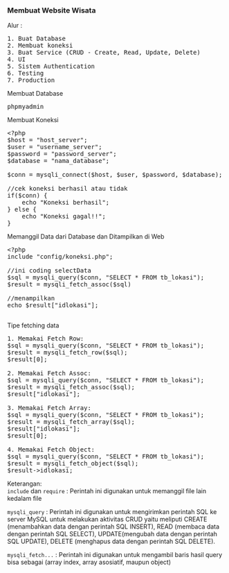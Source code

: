 ### Membuat Website Wisata

Alur :

<pre>
1. Buat Database
2. Membuat koneksi
3. Buat Service (CRUD - Create, Read, Update, Delete)
4. UI
5. Sistem Authentication
6. Testing
7. Production
</pre>

Membuat Database

<pre>
phpmyadmin
</pre>

Membuat Koneksi

<pre>
&lt;?php
$host = "host_server";
$user = "username_server";
$password = "password_server";
$database = "nama_database";

$conn = mysqli_connect($host, $user, $password, $database);

//cek koneksi berhasil atau tidak
if($conn) {
    echo "Koneksi berhasil";
} else {
    echo "Koneksi gagal!!";
}
</pre>

Memanggil Data dari Database dan Ditampilkan di Web

<pre>
&lt;?php
include "config/koneksi.php";

//ini coding selectData
$sql = mysqli_query($conn, "SELECT * FROM tb_lokasi");
$result = mysqli_fetch_assoc($sql)

//menampilkan
echo $result["idlokasi"];

</pre>

Tipe fetching data

<pre>
1. Memakai Fetch Row:
$sql = mysqli_query($conn, "SELECT * FROM tb_lokasi");
$result = mysqli_fetch_row($sql);
$result[0];

2. Memakai Fetch Assoc:
$sql = mysqli_query($conn, "SELECT * FROM tb_lokasi");
$result = mysqli_fetch_assoc($sql);
$result["idlokasi"];

3. Memakai Fetch Array:
$sql = mysqli_query($conn, "SELECT * FROM tb_lokasi");
$result = mysqli_fetch_array($sql);
$result["idlokasi"]; 
$result[0];

4. Memakai Fetch Object:
$sql = mysqli_query($conn, "SELECT * FROM tb_lokasi");
$result = mysqli_fetch_object($sql);
$result->idlokasi;
</pre>

Keterangan: <br>
<code>include</code> dan <code>require</code> : Perintah ini digunakan untuk memanggil file lain kedalam file

<code>mysqli_query</code> : Perintah ini digunakan untuk mengirimkan perintah SQL ke server MySQL untuk melakukan aktivitas CRUD yaitu meliputi CREATE (menambahkan data dengan perintah SQL INSERT), READ (membaca data dengan perintah SQL SELECT), UPDATE(mengubah data dengan perintah SQL UPDATE), DELETE (menghapus data dengan perintah SQL DELETE).

<code>mysqli_fetch...</code> : Perintah ini digunakan untuk mengambil baris hasil query bisa sebagai (array index, array asosiatif, maupun object)
